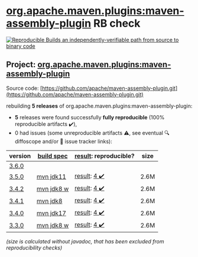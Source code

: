 [org.apache.maven.plugins:maven-assembly-plugin](https://central.sonatype.com/artifact/org.apache.maven.plugins/maven-assembly-plugin/3.5.0/versions) RB check
=======

[![Reproducible Builds](https://reproducible-builds.org/images/logos/rb.svg) an independently-verifiable path from source to binary code](https://reproducible-builds.org/)

## Project: [org.apache.maven.plugins:maven-assembly-plugin](https://central.sonatype.com/artifact/org.apache.maven.plugins/maven-assembly-plugin/3.5.0/versions)

Source code: [https://github.com/apache/maven-assembly-plugin.git](https://github.com/apache/maven-assembly-plugin.git)

rebuilding **5 releases** of org.apache.maven.plugins:maven-assembly-plugin:
- **5** releases were found successfully **fully reproducible** (100% reproducible artifacts :heavy_check_mark:),
- 0 had issues (some unreproducible artifacts :warning:, see eventual :mag: diffoscope and/or :memo: issue tracker links):

| version | [build spec](/BUILDSPEC.md) | [result](https://reproducible-builds.org/docs/jvm/): reproducible? | size |
| -- | --------- | ------ | -- |
| [3.6.0](https://central.sonatype.com/artifact/org.apache.maven.plugins/maven-assembly-plugin/3.6.0/pom) | | | |
| [3.5.0](https://central.sonatype.com/artifact/org.apache.maven.plugins/maven-assembly-plugin/3.5.0/pom) | [mvn jdk11](maven-assembly-plugin-3.5.0.buildspec) | [result](maven-assembly-plugin-3.5.0.buildinfo): [4 :heavy_check_mark: ](maven-assembly-plugin-3.5.0.buildcompare) | 2.6M |
| [3.4.2](https://central.sonatype.com/artifact/org.apache.maven.plugins/maven-assembly-plugin/3.4.2/pom) | [mvn jdk8 w](maven-assembly-plugin-3.4.2.buildspec) | [result](maven-assembly-plugin-3.4.2.buildinfo): [4 :heavy_check_mark: ](maven-assembly-plugin-3.4.2.buildcompare) | 2.6M |
| [3.4.1](https://central.sonatype.com/artifact/org.apache.maven.plugins/maven-assembly-plugin/3.4.1/pom) | [mvn jdk8](maven-assembly-plugin-3.4.1.buildspec) | [result](maven-assembly-plugin-3.4.1.buildinfo): [4 :heavy_check_mark: ](maven-assembly-plugin-3.4.1.buildcompare) | 2.6M |
| [3.4.0](https://central.sonatype.com/artifact/org.apache.maven.plugins/maven-assembly-plugin/3.4.0/pom) | [mvn jdk17](maven-assembly-plugin-3.4.0.buildspec) | [result](maven-assembly-plugin-3.4.0.buildinfo): [4 :heavy_check_mark: ](maven-assembly-plugin-3.4.0.buildcompare) | 2.6M |
| [3.3.0](https://central.sonatype.com/artifact/org.apache.maven.plugins/maven-assembly-plugin/3.3.0/pom) | [mvn jdk8 w](maven-assembly-plugin-3.3.0.buildspec) | [result](maven-assembly-plugin-3.3.0.buildinfo): [4 :heavy_check_mark: ](maven-assembly-plugin-3.3.0.buildcompare) | 2.6M |

<i>(size is calculated without javadoc, that has been excluded from reproducibility checks)</i>
